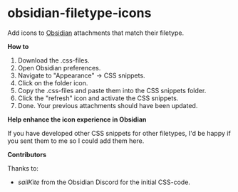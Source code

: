 # obsidian-filetype-icons
Add icons to [Obsidian](https://github.com/obsidianmd) attachments that match their filetype.

**How to**
1. Download the .css-files.
2. Open Obsidian preferences.
3. Navigate to "Appearance" -> CSS snippets.
4. Click on the folder icon.
5. Copy the .css-files and paste them into the CSS snippets folder.
6. Click the "refresh" icon and activate the CSS snippets.
7. Done. Your previous attachments should have been updated.

**Help enhance the icon experience in Obsidian**

If you have developed other CSS snippets for other filetypes, I'd be happy if you sent them to me so I could add them here.

**Contributors**

Thanks to:
- *sailKite* from the Obsidian Discord for the initial CSS-code.
